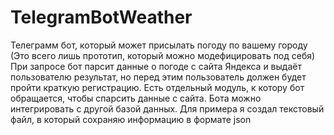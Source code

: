 # TelegramBotWeather
Телеграмм бот, который может присылать погоду по вашему городу (Это всего лишь прототип, который можно модефицировать под себя)
При запросе бот парсит данные о погоде с сайта Яндекса и выдаёт пользователю результат, но перед этим пользователь должен будет пройти краткую регистрацию.
Есть отдельный модуль, к котору бот обращается, чтобы спарсить данные с сайта.
Бота можно интегрировать с другой базой данных. Для примера я создал текстовый файл, в который сохраняю информацию в формате json
